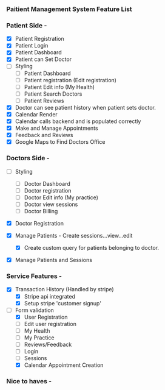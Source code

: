 ### Paitient Management System Feature List

### Patient Side -

- [x] Patient Registration 
- [x] Patient Login 
- [x] Patient Dashboard
- [x] Patient can Set Doctor
- [ ] Styling
  - [ ] Patient Dashboard
  - [ ] Patient registration (Edit registration)
  - [ ] Patient Edit info (My Health)
  - [ ] Patient Search Doctors
  - [ ] Patient Reviews
- [x] Doctor can see patient history when patient sets doctor.
- [x] Calendar Render
- [x] Calendar calls backend and is populated correctly
- [x] Make and Manage Appointments
- [x] Feedback and Reviews 
- [x] Google Maps to Find Doctors Office 

### Doctors Side -

- [ ] Styling
  - [ ] Doctor Dashboard
  - [ ] Doctor registration
  - [ ] Doctor Edit info (My practice)
  - [ ] Doctor view sessions
  - [ ] Doctor Billing
- [x] Doctor Registration 
- [x] Manage Patients - Create sessions...view...edit
  - [x] Create custom query for patients belonging to doctor.
- [x] Manage Patients and Sessions


### Service Features -
- [x] Transaction History (Handled by stripe)
  - [x] Stripe api integrated
  - [x] Setup stripe 'customer signup'  
- [ ] Form validation
  - [x] User Registration
  - [ ] Edit user registration
  - [ ] My Health
  - [ ] My Practice
  - [ ] Reviews/Feedback
  - [ ] Login
  - [ ] Sessions
  - [x] Calendar Appointment Creation
### Nice to haves -

